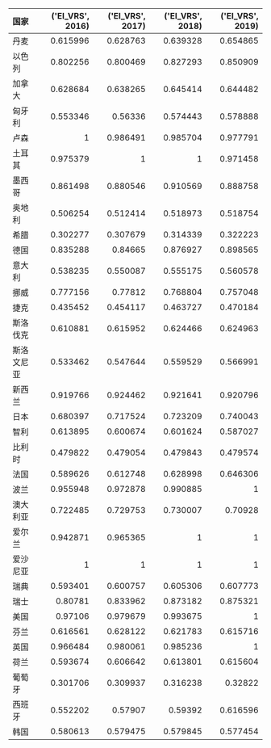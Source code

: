 | 国家       |   ('EI_VRS', 2016) |   ('EI_VRS', 2017) |   ('EI_VRS', 2018) |   ('EI_VRS', 2019) |
|:-----------|-------------------:|-------------------:|-------------------:|-------------------:|
| 丹麦       |           0.615996 |           0.628763 |           0.639328 |           0.654865 |
| 以色列     |           0.802256 |           0.800469 |           0.827293 |           0.850909 |
| 加拿大     |           0.628684 |           0.638265 |           0.645414 |           0.644482 |
| 匈牙利     |           0.553346 |           0.56336  |           0.574443 |           0.578888 |
| 卢森       |           1        |           0.986491 |           0.985704 |           0.977791 |
| 土耳其     |           0.975379 |           1        |           1        |           0.971458 |
| 墨西哥     |           0.861498 |           0.880546 |           0.910569 |           0.888758 |
| 奥地利     |           0.506254 |           0.512414 |           0.518973 |           0.518754 |
| 希腊       |           0.302277 |           0.307679 |           0.314339 |           0.322223 |
| 德国       |           0.835288 |           0.84665  |           0.876927 |           0.898565 |
| 意大利     |           0.538235 |           0.550087 |           0.555175 |           0.560578 |
| 挪威       |           0.777156 |           0.77812  |           0.768804 |           0.757048 |
| 捷克       |           0.435452 |           0.454117 |           0.463727 |           0.470184 |
| 斯洛伐克   |           0.610881 |           0.615952 |           0.624466 |           0.624963 |
| 斯洛文尼亚 |           0.533462 |           0.547644 |           0.559529 |           0.566991 |
| 新西兰     |           0.919766 |           0.924462 |           0.921641 |           0.920796 |
| 日本       |           0.680397 |           0.717524 |           0.723209 |           0.740043 |
| 智利       |           0.613895 |           0.600674 |           0.601624 |           0.587027 |
| 比利时     |           0.479822 |           0.479054 |           0.479843 |           0.479574 |
| 法国       |           0.589626 |           0.612748 |           0.628998 |           0.646306 |
| 波兰       |           0.955948 |           0.972878 |           0.990885 |           1        |
| 澳大利亚   |           0.722485 |           0.729753 |           0.730007 |           0.70928  |
| 爱尔兰     |           0.942871 |           0.965365 |           1        |           1        |
| 爱沙尼亚   |           1        |           1        |           1        |           1        |
| 瑞典       |           0.593401 |           0.600757 |           0.605306 |           0.607773 |
| 瑞士       |           0.80781  |           0.833962 |           0.873182 |           0.875321 |
| 美国       |           0.97106  |           0.979679 |           0.993675 |           1        |
| 芬兰       |           0.616561 |           0.628122 |           0.621783 |           0.615716 |
| 英国       |           0.966484 |           0.980061 |           0.985236 |           1        |
| 荷兰       |           0.593674 |           0.606642 |           0.613801 |           0.615604 |
| 葡萄牙     |           0.301706 |           0.309937 |           0.316238 |           0.32822  |
| 西班牙     |           0.552202 |           0.57907  |           0.59392  |           0.616596 |
| 韩国       |           0.580613 |           0.579475 |           0.579845 |           0.577454 |